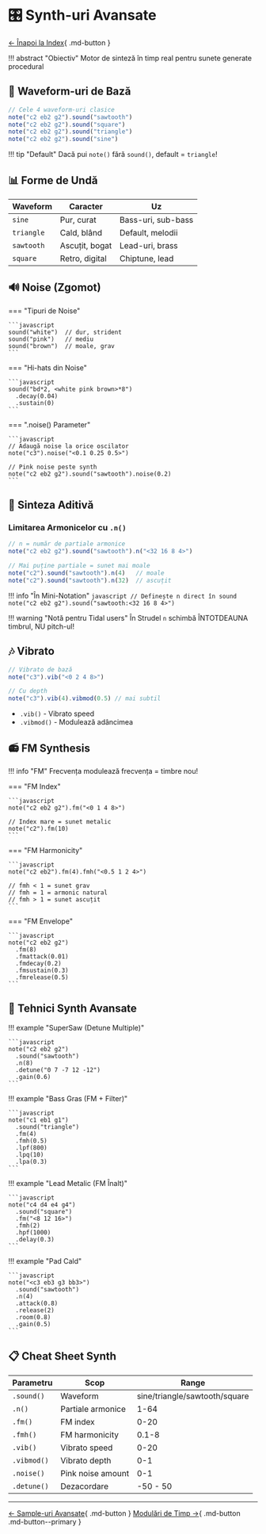 # :control_knobs: Synth-uri Avansate

[← Înapoi la Index](00-Index.md){ .md-button }

!!! abstract "Obiectiv"
    Motor de sinteză în timp real pentru sunete generate procedural

## :ocean: Waveform-uri de Bază

```javascript
// Cele 4 waveform-uri clasice
note("c2 eb2 g2").sound("sawtooth")
note("c2 eb2 g2").sound("square")
note("c2 eb2 g2").sound("triangle")
note("c2 eb2 g2").sound("sine")
```

!!! tip "Default"
    Dacă pui `note()` fără `sound()`, default = `triangle`!

## :bar_chart: Forme de Undă

| Waveform | Caracter | Uz |
|----------|----------|-----|
| `sine` | Pur, curat | Bass-uri, sub-bass |
| `triangle` | Cald, blând | Default, melodii |
| `sawtooth` | Ascuțit, bogat | Lead-uri, brass |
| `square` | Retro, digital | Chiptune, lead |

## :loud_sound: Noise (Zgomot)

=== "Tipuri de Noise"

    ```javascript
    sound("white")  // dur, strident
    sound("pink")   // mediu
    sound("brown")  // moale, grav
    ```

=== "Hi-hats din Noise"

    ```javascript
    sound("bd*2, <white pink brown>*8")
      .decay(0.04)
      .sustain(0)
    ```

=== ".noise() Parameter"

    ```javascript
    // Adaugă noise la orice oscilator
    note("c3").noise("<0.1 0.25 0.5>")
    
    // Pink noise peste synth
    note("c2 eb2 g2").sound("sawtooth").noise(0.2)
    ```

## :musical_score: Sinteza Aditivă

### Limitarea Armonicelor cu `.n()`

```javascript
// n = număr de partiale armonice
note("c2 eb2 g2").sound("sawtooth").n("<32 16 8 4>")

// Mai puține partiale = sunet mai moale
note("c2").sound("sawtooth").n(4)   // moale
note("c2").sound("sawtooth").n(32)  // ascuțit
```

!!! info "În Mini-Notation"
    ```javascript
    // Definește n direct în sound
    note("c2 eb2 g2").sound("sawtooth:<32 16 8 4>")
    ```

!!! warning "Notă pentru Tidal users"
    În Strudel `n` schimbă ÎNTOTDEAUNA timbrul, NU pitch-ul!

## :notes: Vibrato

```javascript
// Vibrato de bază
note("c3").vib("<0 2 4 8>")

// Cu depth
note("c3").vib(4).vibmod(0.5) // mai subtil
```

- `.vib()` - Vibrato speed
- `.vibmod()` - Modulează adâncimea

## :radio: FM Synthesis

!!! info "FM"
    Frecvența modulează frecvența = timbre nou!

=== "FM Index"

    ```javascript
    note("c2 eb2 g2").fm("<0 1 4 8>")
    
    // Index mare = sunet metalic
    note("c2").fm(10)
    ```

=== "FM Harmonicity"

    ```javascript
    note("c2 eb2").fm(4).fmh("<0.5 1 2 4>")
    
    // fmh < 1 = sunet grav
    // fmh = 1 = armonic natural
    // fmh > 1 = sunet ascuțit
    ```

=== "FM Envelope"

    ```javascript
    note("c2 eb2 g2")
      .fm(8)
      .fmattack(0.01)
      .fmdecay(0.2)
      .fmsustain(0.3)
      .fmrelease(0.5)
    ```

## :art: Tehnici Synth Avansate

!!! example "SuperSaw (Detune Multiple)"

    ```javascript
    note("c2 eb2 g2")
      .sound("sawtooth")
      .n(8)
      .detune("0 7 -7 12 -12")
      .gain(0.6)
    ```

!!! example "Bass Gras (FM + Filter)"

    ```javascript
    note("c1 eb1 g1")
      .sound("triangle")
      .fm(4)
      .fmh(0.5)
      .lpf(800)
      .lpq(10)
      .lpa(0.3)
    ```

!!! example "Lead Metalic (FM Înalt)"

    ```javascript
    note("c4 d4 e4 g4")
      .sound("square")
      .fm("<8 12 16>")
      .fmh(2)
      .hpf(1000)
      .delay(0.3)
    ```

!!! example "Pad Cald"

    ```javascript
    note("<c3 eb3 g3 bb3>")
      .sound("sawtooth")
      .n(4)
      .attack(0.8)
      .release(2)
      .room(0.8)
      .gain(0.5)
    ```

## :clipboard: Cheat Sheet Synth

| Parametru | Scop | Range |
|-----------|------|-------|
| `.sound()` | Waveform | sine/triangle/sawtooth/square |
| `.n()` | Partiale armonice | 1-64 |
| `.fm()` | FM index | 0-20 |
| `.fmh()` | FM harmonicity | 0.1-8 |
| `.vib()` | Vibrato speed | 0-20 |
| `.vibmod()` | Vibrato depth | 0-1 |
| `.noise()` | Pink noise amount | 0-1 |
| `.detune()` | Dezacordare | -50 - 50 |

---

<div class="grid" markdown>

[← Sample-uri Avansate](07-Sample-uri-Avansate.md){ .md-button }
[Modulări de Timp →](09-Modulare-Timp.md){ .md-button .md-button--primary }

</div>
